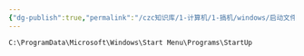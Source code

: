 ```yaml
---
{"dg-publish":true,"permalink":"/czc知识库/1-计算机/1-搞机/windows/启动文件夹位置/","dgPassFrontmatter":true,"created":"2024-06-18T17:45:20.142+08:00","updated":"2024-12-08T12:34:12.981+08:00"}
---
```



`C:\ProgramData\Microsoft\Windows\Start Menu\Programs\StartUp`